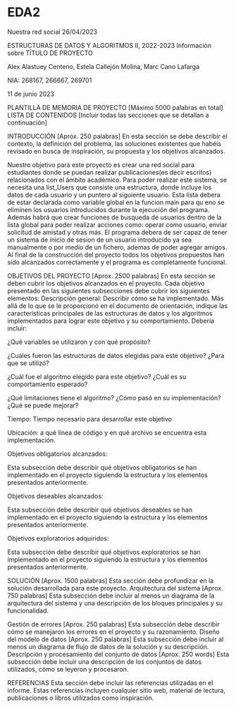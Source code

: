 # EDA2
Nuestra red social
26/04/2023
    




ESTRUCTURAS DE DATOS Y ALGORITMOS II, 2022-2023
Información sobre TÍTULO DE PROYECTO









Alex Alastuey Centeno, Estela Callejón Molina, Marc Cano Lafarga

NIA: 268167, 266667, 269701

11 de junio 2023









PLANTILLA DE MEMORIA DE PROYECTO [Máximo 5000 palabras en total]
LISTA DE CONTENIDOS [Incluir todas las secciones que se detallan a continuación]

INTRODUCCIÓN [Aprox.  250 palabras]
En esta sección se debe describir el contexto, la definición del problema, las soluciones existentes que habéis revisado en busca de inspiración, su propuesta y los objetivos alcanzados.

Nuestro objetivo para este proyecto es crear una red social para estudiantes donde se puedan realizar publicaciones(es decir escritos) relacionados con el ámbito académico. Para poder realizar este sistema, se necesita una list_Users que consiste una estructura, donde incluye los datos de cada usuario y un puntero al siguiente usuario. Esta lista debera de estar declarada como variable global en la funcion main para qu eno se eliminen los usuarios introducidos durante la ejecución del programa. Además habrá que crear funciones de busqueda de usuarios dentro de la lista global para poder realizar acciones como: operar como usuario, enviar solicitud de amistad y otras más. El programa debera de ser capaz de tener un sistema de inicio de sesion de un usuario introducido ya sea manualmente o por medio de un fichero, ademas de poder agregar amigos. Al final de la construcción del proyecto todos los objetivos propuestos han sido alcanzados correctamente y el programa es completamente funcional.

OBJETIVOS DEL PROYECTO [Aprox. 2500 palabras]
En esta sección se deben cubrir los objetivos alcanzados en el proyecto. Cada objetivo presentado en las siguientes subsecciones debe cubrir los siguientes elementos:
Descripción general: Describir cómo se ha implementado. Más allá de lo que se le proporcionó en el documento de orientación, indique las características principales de las estructuras de datos y los algoritmos implementados para lograr este objetivo y su comportamiento. 
Debería incluir:

¿Qué variables se utilizaron y con qué propósito?

¿Cuáles fueron las estructuras de datos elegidas para este objetivo? ¿Para que se utilizó?

¿Cuál fue el algoritmo elegido para este objetivo? ¿Cuál es su comportamiento esperado? 

¿Qué limitaciones tiene el algoritmo? ¿Cómo pasó en su implementación?
¿Qué se puede mejorar?

Tiempo: Tiempo necesario para desarrollar este objetivo

Ubicación: a qué línea de código y en qué archivo se encuentra esta implementación.

Objetivos obligatorios alcanzados:

Esta subsección debe describir qué objetivos obligatorios se han implementado en el proyecto siguiendo la estructura y los elementos presentados anteriormente.

Objetivos deseables alcanzados:

Esta subsección debe describir qué objetivos deseables se han implementado en el proyecto siguiendo la estructura y los elementos presentados anteriormente.

Objetivos exploratorios adquiridos:

Esta subsección debe describir qué objetivos exploratorios se han implementado en el proyecto siguiendo la estructura y los elementos presentados anteriormente.

SOLUCIÓN [Aprox. 1500 palabras]
Esta sección debe profundizar en la solución desarrollada para este proyecto.
Arquitectura del sistema [Aprox. 750 palabras]
Esta subsección debe incluir al menos un diagrama de la arquitectura del sistema y una descripción de los bloques principales y su funcionalidad.

Gestión de errores [Aprox. 250 palabras]
Esta subsección debe describir cómo se manejaron los errores en el proyecto y su razonamiento.
Diseño del modelo de datos [Aprox. 250 palabras]
Esta subsección debe incluir al menos un diagrama de flujo de datos de la solución y su descripción.
Descripción y procesamiento del conjunto de datos [Aprox. 250 words]
Esta subsección debe incluir una descripción de los conjuntos de datos utilizados, cómo se leyeron y procesaron.

REFERENCIAS
Esta sección debe incluir las referencias utilizadas en el informe. Estas referencias incluyen cualquier sitio web, material de lectura, publicaciones o libros utilizados como inspiración.




